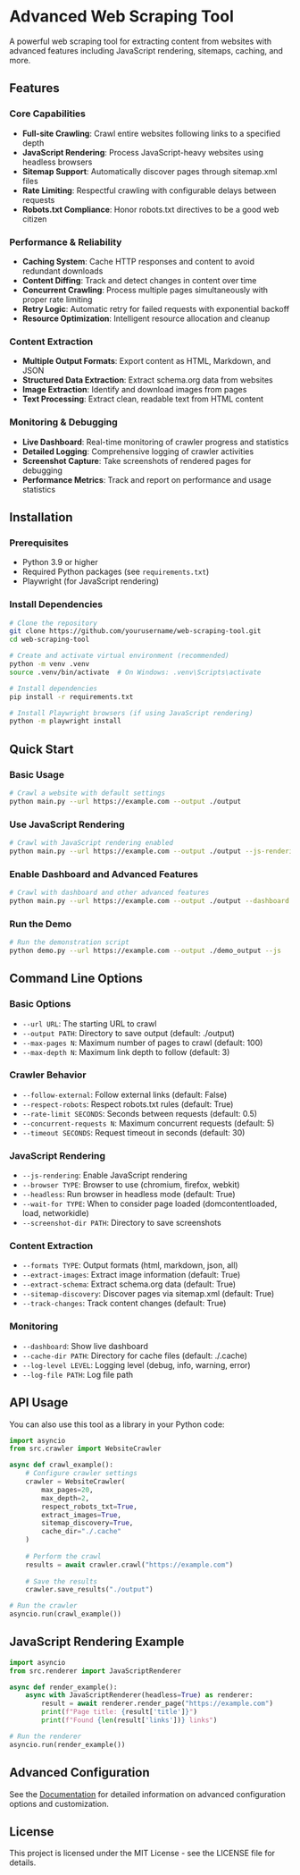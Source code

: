 # Advanced Web Scraping Tool

A powerful web scraping tool for extracting content from websites with advanced features including JavaScript rendering, sitemaps, caching, and more.

## Features

### Core Capabilities
- **Full-site Crawling**: Crawl entire websites following links to a specified depth
- **JavaScript Rendering**: Process JavaScript-heavy websites using headless browsers
- **Sitemap Support**: Automatically discover pages through sitemap.xml files
- **Rate Limiting**: Respectful crawling with configurable delays between requests
- **Robots.txt Compliance**: Honor robots.txt directives to be a good web citizen

### Performance & Reliability
- **Caching System**: Cache HTTP responses and content to avoid redundant downloads
- **Content Diffing**: Track and detect changes in content over time
- **Concurrent Crawling**: Process multiple pages simultaneously with proper rate limiting
- **Retry Logic**: Automatic retry for failed requests with exponential backoff
- **Resource Optimization**: Intelligent resource allocation and cleanup

### Content Extraction
- **Multiple Output Formats**: Export content as HTML, Markdown, and JSON
- **Structured Data Extraction**: Extract schema.org data from websites
- **Image Extraction**: Identify and download images from pages
- **Text Processing**: Extract clean, readable text from HTML content

### Monitoring & Debugging
- **Live Dashboard**: Real-time monitoring of crawler progress and statistics
- **Detailed Logging**: Comprehensive logging of crawler activities
- **Screenshot Capture**: Take screenshots of rendered pages for debugging
- **Performance Metrics**: Track and report on performance and usage statistics

## Installation

### Prerequisites
- Python 3.9 or higher
- Required Python packages (see `requirements.txt`)
- Playwright (for JavaScript rendering)

### Install Dependencies
```bash
# Clone the repository
git clone https://github.com/yourusername/web-scraping-tool.git
cd web-scraping-tool

# Create and activate virtual environment (recommended)
python -m venv .venv
source .venv/bin/activate  # On Windows: .venv\Scripts\activate

# Install dependencies
pip install -r requirements.txt

# Install Playwright browsers (if using JavaScript rendering)
python -m playwright install
```

## Quick Start

### Basic Usage
```bash
# Crawl a website with default settings
python main.py --url https://example.com --output ./output
```

### Use JavaScript Rendering
```bash
# Crawl with JavaScript rendering enabled
python main.py --url https://example.com --output ./output --js-rendering
```

### Enable Dashboard and Advanced Features
```bash
# Crawl with dashboard and other advanced features
python main.py --url https://example.com --output ./output --dashboard --sitemap-discovery --track-changes
```

### Run the Demo
```bash
# Run the demonstration script
python demo.py --url https://example.com --output ./demo_output --js
```

## Command Line Options

### Basic Options
- `--url URL`: The starting URL to crawl
- `--output PATH`: Directory to save output (default: ./output)
- `--max-pages N`: Maximum number of pages to crawl (default: 100)
- `--max-depth N`: Maximum link depth to follow (default: 3)

### Crawler Behavior
- `--follow-external`: Follow external links (default: False)
- `--respect-robots`: Respect robots.txt rules (default: True)
- `--rate-limit SECONDS`: Seconds between requests (default: 0.5)
- `--concurrent-requests N`: Maximum concurrent requests (default: 5)
- `--timeout SECONDS`: Request timeout in seconds (default: 30)

### JavaScript Rendering
- `--js-rendering`: Enable JavaScript rendering
- `--browser TYPE`: Browser to use (chromium, firefox, webkit)
- `--headless`: Run browser in headless mode (default: True)
- `--wait-for TYPE`: When to consider page loaded (domcontentloaded, load, networkidle)
- `--screenshot-dir PATH`: Directory to save screenshots

### Content Extraction
- `--formats TYPE`: Output formats (html, markdown, json, all)
- `--extract-images`: Extract image information (default: True)
- `--extract-schema`: Extract schema.org data (default: True)
- `--sitemap-discovery`: Discover pages via sitemap.xml (default: True)
- `--track-changes`: Track content changes (default: True)

### Monitoring
- `--dashboard`: Show live dashboard
- `--cache-dir PATH`: Directory for cache files (default: ./.cache)
- `--log-level LEVEL`: Logging level (debug, info, warning, error)
- `--log-file PATH`: Log file path

## API Usage

You can also use this tool as a library in your Python code:

```python
import asyncio
from src.crawler import WebsiteCrawler

async def crawl_example():
    # Configure crawler settings
    crawler = WebsiteCrawler(
        max_pages=20,
        max_depth=2,
        respect_robots_txt=True,
        extract_images=True,
        sitemap_discovery=True,
        cache_dir="./.cache"
    )
    
    # Perform the crawl
    results = await crawler.crawl("https://example.com")
    
    # Save the results
    crawler.save_results("./output")

# Run the crawler
asyncio.run(crawl_example())
```

## JavaScript Rendering Example

```python
import asyncio
from src.renderer import JavaScriptRenderer

async def render_example():
    async with JavaScriptRenderer(headless=True) as renderer:
        result = await renderer.render_page("https://example.com")
        print(f"Page title: {result['title']}")
        print(f"Found {len(result['links'])} links")

# Run the renderer
asyncio.run(render_example())
```

## Advanced Configuration

See the [Documentation](./docs/) for detailed information on advanced configuration options and customization.

## License

This project is licensed under the MIT License - see the LICENSE file for details.
